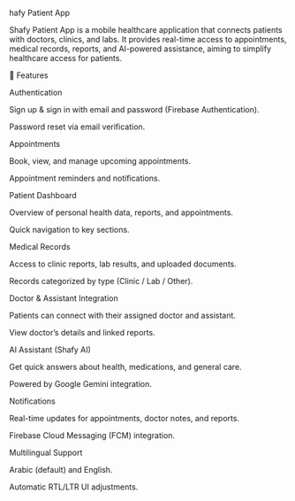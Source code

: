 hafy Patient App

Shafy Patient App is a mobile healthcare application that connects patients with doctors, clinics, and labs.
It provides real-time access to appointments, medical records, reports, and AI-powered assistance, aiming to simplify healthcare access for patients.

🚀 Features

Authentication

Sign up & sign in with email and password (Firebase Authentication).

Password reset via email verification.

Appointments

Book, view, and manage upcoming appointments.

Appointment reminders and notifications.

Patient Dashboard

Overview of personal health data, reports, and appointments.

Quick navigation to key sections.

Medical Records

Access to clinic reports, lab results, and uploaded documents.

Records categorized by type (Clinic / Lab / Other).

Doctor & Assistant Integration

Patients can connect with their assigned doctor and assistant.

View doctor’s details and linked reports.

AI Assistant (Shafy AI)

Get quick answers about health, medications, and general care.

Powered by Google Gemini integration.

Notifications

Real-time updates for appointments, doctor notes, and reports.

Firebase Cloud Messaging (FCM) integration.

Multilingual Support

Arabic (default) and English.

Automatic RTL/LTR UI adjustments.
